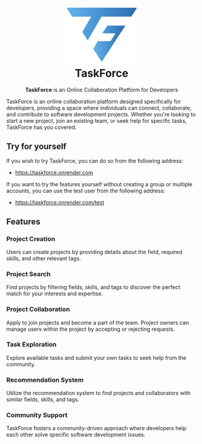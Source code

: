 <h1 align="center">
  <img alt="logo" src="https://github.com/taner-h/TaskForce/blob/master/frontend/src/asset/logo.svg" width="200px"/><br/>
  TaskForce
</h1>
<p align="center"><b>TaskForce</b> is an Online Collaboration Platform for Developers</p>

TaskForce is an online collaboration platform designed specifically for developers, providing a space where individuals can connect, collaborate, and contribute to software development projects. Whether you're looking to start a new project, join an existing team, or seek help for specific tasks, TaskForce has you covered.

## Try for yourself

If you wish to try TaskForce, you can do so from the following address:

- https://taskforce.onrender.com

If you want to try the features yourself without creating a group or multiple accounts, you can use the test user from the following address:

- https://taskforce.onrender.com/test

## Features

### Project Creation

Users can create projects by providing details about the field, required skills, and other relevant tags.

### Project Search

Find projects by filtering fields, skills, and tags to discover the perfect match for your interests and expertise.

### Project Collaboration

Apply to join projects and become a part of the team. Project owners can manage users within the project by accepting or rejecting requests.

### Task Exploration

Explore available tasks and submit your own tasks to seek help from the community.

### Recommendation System

Utilize the recommendation system to find projects and collaborators with similar fields, skills, and tags.

### Community Support

TaskForce fosters a community-driven approach where developers help each other solve specific software development issues.
